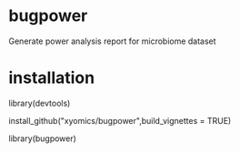 # bugpower
Generate power analysis report for microbiome dataset

# installation

library(devtools)

install_github("xyomics/bugpower",build_vignettes = TRUE)

library(bugpower)

